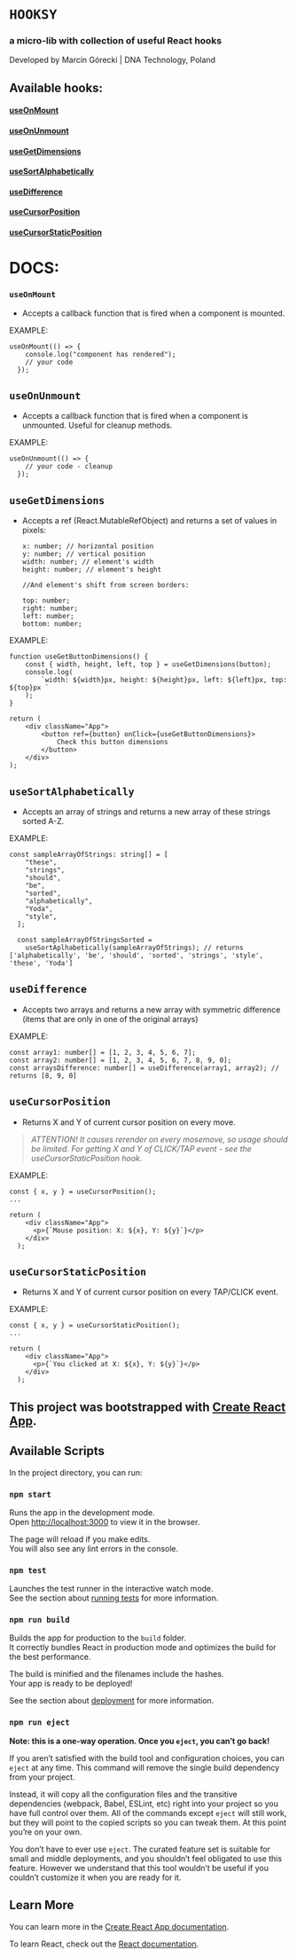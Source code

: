 # `HOOKSY`

### a micro-lib with collection of useful React hooks

Developed by Marcin Górecki | DNA Technology, Poland

## Available hooks:

#### [useOnMount](#useOnMount-1)

#### [useOnUnmount](#useOnUnmount-1)

#### [useGetDimensions](#useGetDimensions-1)

#### [useSortAlphabetically](#useSortAlphabetically-1)

#### [useDifference](#useDifference-1)

#### [useCursorPosition](#useCursorPosition-1)

#### [useCursorStaticPosition](#useCursorStaticPosition-1)

# DOCS:

### `useOnMount`

- Accepts a callback function that is fired when a component is mounted.

EXAMPLE:

```
useOnMount(() => {
    console.log("component has rendered");
    // your code
  });
```

## `useOnUnmount`

- Accepts a callback function that is fired when a component is unmounted. Useful for cleanup methods.

EXAMPLE:

```
useOnUnmount(() => {
    // your code - cleanup
  });
```

## `useGetDimensions`

- Accepts a ref (React.MutableRefObject) and returns a set of values in pixels:

  ```
  x: number; // horizontal position
  y: number; // vertical position
  width: number; // element's width
  height: number; // element's height

  //And element's shift from screen borders:

  top: number;
  right: number;
  left: number;
  bottom: number;
  ```

EXAMPLE:

```
function useGetButtonDimensions() {
    const { width, height, left, top } = useGetDimensions(button);
    console.log(
        `width: ${width}px, height: ${height}px, left: ${left}px, top: ${top}px `
    );
}

return (
    <div className="App">
        <button ref={button} onClick={useGetButtonDimensions}>
            Check this button dimensions
        </button>
    </div>
);

```

## `useSortAlphabetically`

- Accepts an array of strings and returns a new array of these strings sorted A-Z.

EXAMPLE:

```
const sampleArrayOfStrings: string[] = [
    "these",
    "strings",
    "should",
    "be",
    "sorted",
    "alphabetically",
    "Yoda",
    "style",
  ];

  const sampleArrayOfStringsSorted =
    useSortAplhabetically(sampleArrayOfStrings); // returns ['alphabetically', 'be', 'should', 'sorted', 'strings', 'style', 'these', 'Yoda']
```

## `useDifference`

- Accepts two arrays and returns a new array with symmetric difference (items that are only in one of the original arrays)

EXAMPLE:

```
const array1: number[] = [1, 2, 3, 4, 5, 6, 7];
const array2: number[] = [1, 2, 3, 4, 5, 6, 7, 8, 9, 0];
const arraysDifference: number[] = useDifference(array1, array2); // returns [8, 9, 0]
```

## `useCursorPosition`

- Returns X and Y of current cursor position on every move.

> _ATTENTION! It causes rerender on every mosemove, so usage should be limited.
> For getting X and Y of CLICK/TAP event - see the useCursorStaticPosition hook._

EXAMPLE:

```
const { x, y } = useCursorPosition();
...

return (
    <div className="App">
      <p>{`Mouse position: X: ${x}, Y: ${y}`}</p>
    </div>
  );
```

## `useCursorStaticPosition`

- Returns X and Y of current cursor position on every TAP/CLICK event.

EXAMPLE:

```
const { x, y } = useCursorStaticPosition();
...

return (
    <div className="App">
      <p>{`You clicked at X: ${x}, Y: ${y}`}</p>
    </div>
  );
```

## This project was bootstrapped with [Create React App](https://github.com/facebook/create-react-app).

## Available Scripts

In the project directory, you can run:

### `npm start`

Runs the app in the development mode.\
Open [http://localhost:3000](http://localhost:3000) to view it in the browser.

The page will reload if you make edits.\
You will also see any lint errors in the console.

### `npm test`

Launches the test runner in the interactive watch mode.\
See the section about [running tests](https://facebook.github.io/create-react-app/docs/running-tests) for more information.

### `npm run build`

Builds the app for production to the `build` folder.\
It correctly bundles React in production mode and optimizes the build for the best performance.

The build is minified and the filenames include the hashes.\
Your app is ready to be deployed!

See the section about [deployment](https://facebook.github.io/create-react-app/docs/deployment) for more information.

### `npm run eject`

**Note: this is a one-way operation. Once you `eject`, you can’t go back!**

If you aren’t satisfied with the build tool and configuration choices, you can `eject` at any time. This command will remove the single build dependency from your project.

Instead, it will copy all the configuration files and the transitive dependencies (webpack, Babel, ESLint, etc) right into your project so you have full control over them. All of the commands except `eject` will still work, but they will point to the copied scripts so you can tweak them. At this point you’re on your own.

You don’t have to ever use `eject`. The curated feature set is suitable for small and middle deployments, and you shouldn’t feel obligated to use this feature. However we understand that this tool wouldn’t be useful if you couldn’t customize it when you are ready for it.

## Learn More

You can learn more in the [Create React App documentation](https://facebook.github.io/create-react-app/docs/getting-started).

To learn React, check out the [React documentation](https://reactjs.org/).

```

```
